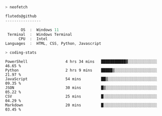 ```zsh
> neofetch
```

<!--align="left" src="https://github.com/fluteds.png" alt="logo.png" width="200"/>-->

```csharp
fluteds@github
----------------

       OS  :  Windows 11
 Terminal  :  Windows Terminal
      CPU  :  Intel
Languages  :  HTML, CSS, Python, Javascript
```

```zsh
> coding-stats
```

<!--START_SECTION:waka-->

```text
PowerShell                 4 hrs 34 mins   ███████████▓░░░░░░░░░░░░░   46.65 %
Python                     2 hrs 9 mins    █████▒░░░░░░░░░░░░░░░░░░░   21.97 %
JavaScript                 54 mins         ██▒░░░░░░░░░░░░░░░░░░░░░░   09.35 %
JSON                       30 mins         █▒░░░░░░░░░░░░░░░░░░░░░░░   05.22 %
CSV                        25 mins         █░░░░░░░░░░░░░░░░░░░░░░░░   04.29 %
Markdown                   20 mins         █░░░░░░░░░░░░░░░░░░░░░░░░   03.45 %
```

<!--END_SECTION:waka-->
